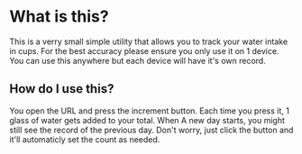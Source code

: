 # What is this?

This is a verry small simple utility that allows you to track your water intake in cups. For the best accuracy please ensure you only use it on 1 device. You can use this anywhere but each device will have it's own record.

## How do I use this?

You open the URL and press the increment button. Each time you press it, 1 glass of water gets added to your total. When A new day starts, you might still see the record of the previous day. Don't worry, just click the button and it'll automaticly set the count as needed.